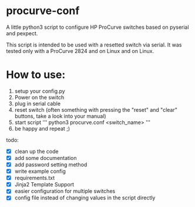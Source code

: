 # procurve-conf
A little python3 script to configure HP ProCurve switches based on pyserial and pexpect.

This script is intended to be used with a resetted switch via serial.
It was tested only with a ProCurve 2824 and on Linux and on Linux.

# How to use:
1. setup your config.py
2. Power on the switch
3. plug in serial cable
4. reset switch (often something with pressing the "reset" and "clear" buttons,
take a look into your manual)
5. start script
'''
python3 procurve.conf <switch_name>
'''
6. be happy and repeat ;)

todo:
- [x] clean up the code 
- [x] add some documentation
- [x] add password setting method
- [x] write example config
- [x] requirements.txt
- [x] Jinja2 Template Support
- [x] easier configuration for multiple switches
- [x] config file instead of changing values in the script directly
